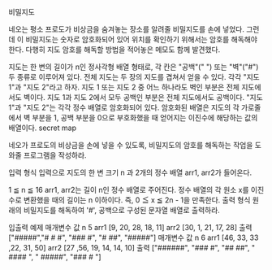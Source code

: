 비밀지도

네오는 평소 프로도가 비상금을 숨겨놓는 장소를 알려줄 비밀지도를 손에 넣었다. 그런데 이 비밀지도는 숫자로 암호화되어 있어 위치를 확인하기 위해서는 암호를 해독해야 한다. 다행히 지도 암호를 해독할 방법을 적어놓은 메모도 함께 발견했다.

지도는 한 변의 길이가 n인 정사각형 배열 형태로, 각 칸은 "공백"(" ") 또는 "벽"("#") 두 종류로 이루어져 있다.
전체 지도는 두 장의 지도를 겹쳐서 얻을 수 있다. 각각 "지도 1"과 "지도 2"라고 하자. 지도 1 또는 지도 2 중 어느 하나라도 벽인 부분은 전체 지도에서도 벽이다. 지도 1과 지도 2에서 모두 공백인 부분은 전체 지도에서도 공백이다.
"지도 1"과 "지도 2"는 각각 정수 배열로 암호화되어 있다.
암호화된 배열은 지도의 각 가로줄에서 벽 부분을 1, 공백 부분을 0으로 부호화했을 때 얻어지는 이진수에 해당하는 값의 배열이다.
secret map

네오가 프로도의 비상금을 손에 넣을 수 있도록, 비밀지도의 암호를 해독하는 작업을 도와줄 프로그램을 작성하라.

입력 형식
입력으로 지도의 한 변 크기 n 과 2개의 정수 배열 arr1, arr2가 들어온다.

1 ≦ n ≦ 16
arr1, arr2는 길이 n인 정수 배열로 주어진다.
정수 배열의 각 원소 x를 이진수로 변환했을 때의 길이는 n 이하이다. 즉, 0 ≦ x ≦ 2n - 1을 만족한다.
출력 형식
원래의 비밀지도를 해독하여 '#', 공백으로 구성된 문자열 배열로 출력하라.

입출력 예제
매개변수 값
n 5
arr1 [9, 20, 28, 18, 11]
arr2 [30, 1, 21, 17, 28]
출력 ["#####","# # #", "### #", "# ##", "#####"]
매개변수 값
n 6
arr1 [46, 33, 33 ,22, 31, 50]
arr2 [27 ,56, 19, 14, 14, 10]
출력 ["######", "### #", "## ##", " #### ", " #####", "### # "]
